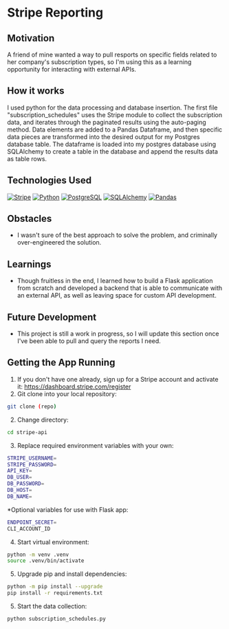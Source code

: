 # Stripe Reporting

## Motivation
A friend of mine wanted a way to pull resports on specific fields related to her company's subscription types, so I'm using this as a learning opportunity for interacting with external APIs.

## How it works
I used python for the data processing and database insertion. The first file "subscription_schedules" uses the Stripe module to collect the subscription data, and iterates through the paginated results using the auto-paging method. Data elements are added to a Pandas Dataframe, and then specific data pieces are transformed into the desired output for my Postgres database table. The dataframe is loaded into my postgres database using SQLAlchemy to create a table in the database and append the results data as table rows. 

## Technologies Used

[![Stripe](https://img.shields.io/badge/Stripe-008C73?style=for-the-badge&logo=stripe&logoColor=white)](https://stripe.com/docs/api)
[![Python](https://img.shields.io/badge/python-3670A0?style=for-the-badge&logo=python&logoColor=ffdd54)](https://www.python.org/)
[![PostgreSQL](https://img.shields.io/badge/PostgreSQL-336791?style=for-the-badge&logo=postgresql&logoColor=white)](https://www.postgresql.org/)
[![SQLAlchemy](https://img.shields.io/badge/SQLAlchemy-FCA121?style=for-the-badge&logo=sqlalchemy&logoColor=white)](https://www.sqlalchemy.org/)
[![Pandas](https://img.shields.io/badge/Pandas-150458?style=for-the-badge&logo=pandas&logoColor=white)](https://pandas.pydata.org/)


## Obstacles

- I wasn't sure of the best approach to solve the problem, and criminally over-engineered the solution.


## Learnings

- Though fruitless in the end, I learned how to build a Flask application from scratch and developed a backend that is able to communicate with an external API, as well as leaving space for custom API development.


## Future Development

- This project is still a work in progress, so I will update this section once I've been able to pull and query the reports I need.


## Getting the App Running

1. If you don't have one already, sign up for a Stripe account and activate it: 
  https://dashboard.stripe.com/register
2. Git clone into your local repository:
```sh
git clone (repo)
```
2. Change directory:
```sh
cd stripe-api
```
3. Replace required environment variables with your own:
```sh
STRIPE_USERNAME=
STRIPE_PASSWORD=
API_KEY=
DB_USER=
DB_PASSWORD=
DB_HOST=
DB_NAME=
```
   *Optional variables for use with Flask app:
```sh
ENDPOINT_SECRET=
CLI_ACCOUNT_ID
```
4. Start virtual environment:
```sh
python -m venv .venv
source .venv/bin/activate
```
5. Upgrade pip and install dependencies:
```sh
python -m pip install --upgrade
pip install -r requirements.txt
```
5. Start the data collection:
```sh
python subscription_schedules.py
```
